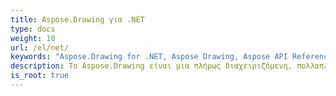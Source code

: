 ```yaml
---
title: Aspose.Drawing για .NET
type: docs
weight: 10
url: /el/net/
keywords: "Aspose.Drawing for .NET, Aspose Drawing, Aspose API Reference."
description: Το Aspose.Drawing είναι μια πλήρως διαχειριζόμενη, πολλαπλών πλατφορμών, πλήρης 2D βιβλιοθήκη γραφικών για τη σχεδίαση κειμένου, γεωμετριών και εικόνων.
is_root: true
---
```

